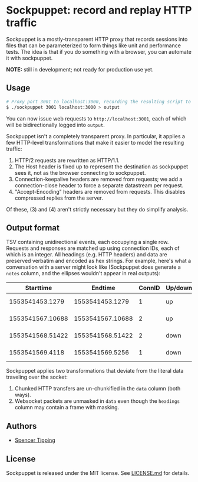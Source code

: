 # Sockpuppet: record and replay HTTP traffic
Sockpuppet is a mostly-transparent HTTP proxy that records sessions into files
that can be parameterized to form things like unit and performance tests. The
idea is that if you do something with a browser, you can automate it with
sockpuppet.

**NOTE:** still in development; not ready for production use yet.


## Usage
```sh
# Proxy port 3001 to localhost:3000, recording the resulting script to output:
$ ./sockpuppet 3001 localhost:3000 > output
```

You can now issue web requests to `http://localhost:3001`, each of which will be
bidirectionally logged into `output`.

Sockpuppet isn't a completely transparent proxy. In particular, it applies a few
HTTP-level transformations that make it easier to model the resulting traffic:

1. HTTP/2 requests are rewritten as HTTP/1.1.
2. The Host header is fixed up to represent the destination as sockpuppet sees
   it, not as the browser connecting to sockpuppet.
3. Connection-keepalive headers are removed from requests; we add a
   connection-close header to force a separate datastream per request.
4. "Accept-Encoding" headers are removed from requests. This disables compressed
   replies from the server.

Of these, (3) and (4) aren't strictly necessary but they do simplify analysis.


## Output format
TSV containing unidirectional events, each occupying a single row. Requests and
responses are matched up using connection IDs, each of which is an integer. All
headings (e.g. HTTP headers) and data are preserved verbatim and encoded as hex
strings. For example, here's what a conversation with a server might look like
(Sockpuppet does generate a `notes` column, and the ellipses wouldn't appear in
real outputs):

| Starttime        | Endtime          | ConnID | Up/down | Protocol | Notes           | Headings     | Data      |
| ---------------- | ---------------- | ------ | ------- | -------- | --------------- | ------------ | --------- |
| 1553541453.1279  | 1553541453.1279  | 1      | up      | http     | GET / HTTP/1.1  | `4745542`... |           |
| 1553541567.10688 | 1553541567.10688 | 2      | up      | http     | GET /favico...  | `4745542`... |           |
| 1553541568.51422 | 1553541568.51422 | 2      | down    | http     | HTTP/1.1 404... | `4854545`... |           |
| 1553541569.4118  | 1553541569.5256  | 1      | down    | http     | HTTP/1.1 200 OK | `4854545`... | `3c21`... |

Sockpuppet applies two transformations that deviate from the literal data
traveling over the socket:

1. Chunked HTTP transfers are un-chunkified in the `data` column (both ways).
2. Websocket packets are unmasked in `data` even though the `headings` column
   may contain a frame with masking.


## Authors
- [Spencer Tipping](https://github.com/spencertipping)


## License
Sockpuppet is released under the MIT license. See [LICENSE.md](LICENSE.md) for
details.
